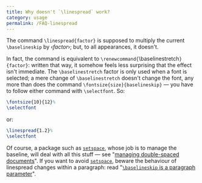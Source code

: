 ```yaml
---
title: Why doesn't `\linespread` work?
category: usage
permalink: /FAQ-linespread
---
```


The command `\linespread{factor}` is supposed to multiply
the current `\baselineskip` by &lsaquo;_factor_&rsaquo;; but, to all
appearances, it doesn't.

In fact, the command is equivalent to
`\renewcommand{`\baselinestretch`}{factor}`: written that
way, it somehow feels less surprising that the effect isn't immediate.
The `\baselinestretch` factor is only used when a font is selected;
a mere change of `\baselinestretch` doesn't change the font, any
more than does the command
`\fontsize{size}{baselineskip}`&nbsp;&mdash; you have to follow
either command with `\selectfont`.  So:
```latex
\fontsize{10}{12}%
\selectfont
```
or:
```latex
\linespread{1.2}%
\selectfont
```
Of course, a package such as [`setspace`](https://ctan.org/pkg/setspace), whose job is to
manage the baseline, will deal with all this stuff&nbsp;&mdash; see
"[managing double-spaced documents](FAQ-linespace)".  If
you want to avoid [`setspace`](https://ctan.org/pkg/setspace), beware the behaviour of
linespread changes within a paragraph: read 
"[`\baselineskip` is a paragraph parameter](FAQ-baselinepar)".

